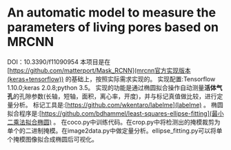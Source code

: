 # An automatic model to measure the parameters of living pores based on MRCNN
DOI：10.3390/f11090954
本项目是在 [https://github.com/matterport/Mask_RCNN](mrcnn官方实现版本(keras+tensorflow)) 的基础上，按照实际需求实现的。
 实现配置:Tensorflow 1.10.0;keras 2.0.8;python 3.5。
 实现的功能是通过椭圆拟合操作自动测量**活体气孔**的孔隙参数(长轴，短轴，面积，离心率，开度)，并与标记真值做比较，进行定量分析。
 标记工具是:[https://github.com/wkentaro/labelme](labelme) 。
 椭圆拟合程序是:[https://github.com/bdhammel/least-squares-ellipse-fitting](最小二乘法拟合椭圆) 。
 在coco.py中训练代码。在crop.py中将检测出的掩模裁剪为单个的二进制掩模。在image2data.py中做定量分析。ellipse_fitting.py可以将单个掩模图像拟合成椭圆后可视化。
